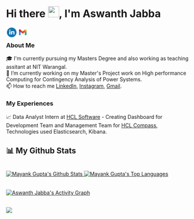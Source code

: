 # Hi there <img src="https://github.com/TheDudeThatCode/TheDudeThatCode/blob/master/Assets/Hi.gif" width="30" height="30"/>, I'm Aswanth Jabba

<a href="https://www.linkedin.com/in/aswanthjabba/">
  <img align="left" width="30px" src="https://github.com/AswanthJabba/aswanthjabba/blob/main/Assets/Linkedin.png"  />
</a>
<a href="mailto:jabbaaswanth@gmail.com">
  <img align="left" width="30px" src="https://github.com/AswanthJabba/aswanthjabba/blob/main/Assets/Gmail.png"  />
</a>
</br>

### About Me
🎓 I'm currently pursuing my Masters Degree and also working as teaching assitant at NIT Warangal.<br/>
🔭 I’m currently working on my Master's Project work on High performance Computing for Contingency Analysis of Power Systems. <br/>
📫 How to reach me [LinkedIn,](https://www.linkedin.com/in/aswanthjabba/) [Instagram,](https://www.instagram.com/ash_jacx/) [Gmail](mailto:jabbaaswanth@gmail.com).<br/>


### My Experiences 
📈 Data Analyst Intern at [HCL Software](https://www.hcltechsw.com/) - Creating Dashboard for Development Team and Management Team for [HCL Compass](https://www.hcltechsw.com/compass), Technologies used Elasticsearch, Kibana.
<!--
**AswanthJabba/aswanthjabba** is a ✨ _special_ ✨ repository because its `README.md` (this file) appears on your GitHub profile.

Here are some ideas to get you started:

- 🔭 I’m currently working on ...
- 🌱 I’m currently learning ...
- 👯 I’m looking to collaborate on ...
- 🤔 I’m looking for help with ...
- 💬 Ask me about ...
- 📫 How to reach me: ...
- 😄 Pronouns: ...
- ⚡ Fun fact: ...
-->
## 📊 My Github Stats

<br/>
<a href="https://github.com/aswanthjabba/github-readme-stats">
    <img alt="Mayank Gupta's Github Stats" src="https://github-readme-stats.vercel.app/api?username=aswanthjabba&show_icons=true&count_private=true&theme=react&hide_border=true&bg_color=0D1117" />
</a>

<a href="https://github.com/aswanthjabba/github-readme-stats">
    <img alt="Mayank Gupta's Top Languages" src="https://github-readme-stats.vercel.app/api/top-langs/?username=aswanthjabba&langs_count=8&count_private=true&layout=compact&theme=react&hide_border=true&bg_color=0D1117" />
</a>
<br/>

<br/>
<br/>
    
<a href="https://github.com/aswanthjabba/github-readme-activity-graph">
    <img alt="Aswanth Jabba's Activity Graph" src="https://activity-graph.herokuapp.com/graph?username=aswanthjabba&bg_color=0D1117&color=5BCDEC&line=5BCDEC&point=FFFFFF&hide_border=true" />
</a>

<br/>
<br/>

   ![](https://komarev.com/ghpvc/?username=aswanthjabba)
